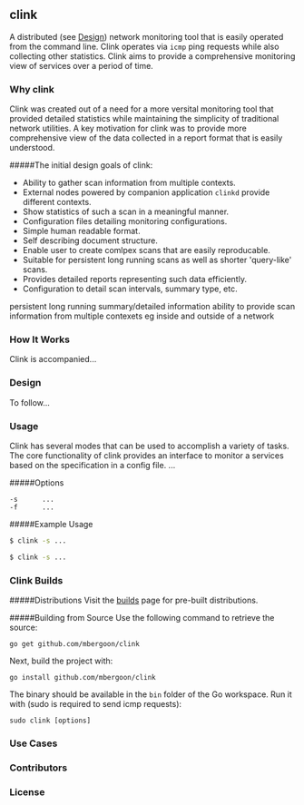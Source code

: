 ## clink
A distributed (see [Design](#design)) network monitoring tool that is easily operated from the command line. Clink operates via `icmp` ping requests while also collecting other statistics. Clink aims to provide a comprehensive monitoring view of services over a period of time. 

### <a name="why"></a>Why clink
Clink was created out of a need for a more versital monitoring tool that provided detailed statistics while maintaining the simplicity of traditional network utilities. A key motivation for clink was to provide more comprehensive view of the data collected in a report format that is easily understood. 

#####The initial design goals of clink:
* Ability to gather scan information from multiple contexts.
 * External nodes powered by companion application `clinkd` provide different contexts.
 * Show statistics of such a scan in a meaningful manner. 
* Configuration files detailing monitoring configurations.
 * Simple human readable format. 
 * Self describing document structure.
 * Enable user to create comlpex scans that are easily reproducable.
* Suitable for persistent long running scans as well as shorter 'query-like' scans.
 * Provides detailed reports representing such data efficiently. 
 * Configuration to detail scan intervals, summary type, etc.

persistent long running summary/detailed information
ability to provide scan information from multiple contexets eg inside and outside of a network


### <a name="howitworks"></a>How It Works
Clink is accompanied...

### <a name="design"></a>Design
To follow... 

### <a name="usage"></a>Usage
Clink has several modes that can be used to accomplish a variety of tasks. The core functionality of clink provides an interface to monitor a services based on the specification in a config file. ... 

#####<a name="options"></a>Options

```
-s  	...
-f 		...
```

#####Example Usage

```bash
$ clink -s ...
```

```bash
$ clink -s ...
```

### <a name="build"></a>Clink Builds

#####Distributions
Visit the [builds](https://github.com/mbergoon/clink/releases) page for pre-built distributions.

#####Building from Source
Use the following command to retrieve the source: 
```
go get github.com/mbergoon/clink
```

Next, build the project with:
```
go install github.com/mbergoon/clink
```

The binary should be available in the `bin` folder of the Go workspace. Run it with (sudo is required to send icmp requests):
```
sudo clink [options]
```

### <a name="usecases"></a>Use Cases


### <a name="contributors"></a>Contributors


### <a name="lisense"></a>License



